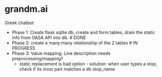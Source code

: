 # grandm.ai
Greek chatbot

* Phase 1: Create flask sqlite db, create and form tables, drain the static info from OASA API into db. # DONE
* Phase 2: create a many:many relationship of the 2 tables # IN PROGRESS
* Phase 3: Value mapping. Line description needs preprocessing/mapping? 
    * static replacement is bad option - solution: when user types a stop, check if its most part matches a db stop_name
